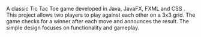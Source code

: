 A classic Tic Tac Toe game developed in Java, JavaFX, FXML and CSS . This project allows two players to play against each other on a 3x3 grid. The game checks for a winner after each move and announces the result. The simple design focuses on functionality and gameplay.
